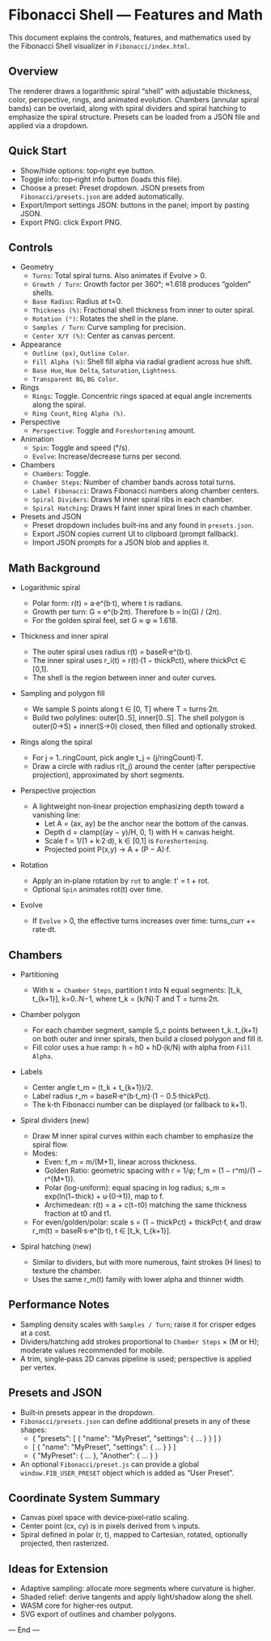 # Fibonacci Shell — Features and Math

This document explains the controls, features, and mathematics used by the Fibonacci Shell visualizer in `Fibonacci/index.html`.

## Overview

The renderer draws a logarithmic spiral “shell” with adjustable thickness, color, perspective, rings, and animated evolution. Chambers (annular spiral bands) can be overlaid, along with spiral dividers and spiral hatching to emphasize the spiral structure. Presets can be loaded from a JSON file and applied via a dropdown.

## Quick Start

- Show/hide options: top‑right eye button.
- Toggle info: top‑right info button (loads this file).
- Choose a preset: Preset dropdown. JSON presets from `Fibonacci/presets.json` are added automatically.
- Export/Import settings JSON: buttons in the panel; import by pasting JSON.
- Export PNG: click Export PNG.

## Controls

- Geometry
  - `Turns`: Total spiral turns. Also animates if Evolve > 0.
  - `Growth / Turn`: Growth factor per 360°; ≈1.618 produces “golden” shells.
  - `Base Radius`: Radius at t=0.
  - `Thickness (%)`: Fractional shell thickness from inner to outer spiral.
  - `Rotation (°)`: Rotates the shell in the plane.
  - `Samples / Turn`: Curve sampling for precision.
  - `Center X/Y (%)`: Center as canvas percent.
- Appearance
  - `Outline (px)`, `Outline Color`.
  - `Fill Alpha (%)`: Shell fill alpha via radial gradient across hue shift.
  - `Base Hue`, `Hue Delta`, `Saturation`, `Lightness`.
  - `Transparent BG`, `BG Color`.
- Rings
  - `Rings`: Toggle. Concentric rings spaced at equal angle increments along the spiral.
  - `Ring Count`, `Ring Alpha (%)`.
- Perspective
  - `Perspective`: Toggle and `Foreshortening` amount.
- Animation
  - `Spin`: Toggle and speed (°/s).
  - `Evolve`: Increase/decrease turns per second.
- Chambers
  - `Chambers`: Toggle.
  - `Chamber Steps`: Number of chamber bands across total turns.
  - `Label Fibonacci`: Draws Fibonacci numbers along chamber centers.
  - `Spiral Dividers`: Draws M inner spiral ribs in each chamber.
  - `Spiral Hatching`: Draws H faint inner spiral lines in each chamber.
- Presets and JSON
  - Preset dropdown includes built‑ins and any found in `presets.json`.
  - Export JSON copies current UI to clipboard (prompt fallback).
  - Import JSON prompts for a JSON blob and applies it.

## Math Background

- Logarithmic spiral
  - Polar form: r(t) = a·e^(b·t), where t is radians.
  - Growth per turn: G = e^(b·2π). Therefore b = ln(G) / (2π).
  - For the golden spiral feel, set G ≈ φ ≈ 1.618.

- Thickness and inner spiral
  - The outer spiral uses radius r(t) = baseR·e^(b·t).
  - The inner spiral uses r_i(t) = r(t)·(1 − thickPct), where thickPct ∈ [0,1].
  - The shell is the region between inner and outer curves.

- Sampling and polygon fill
  - We sample S points along t ∈ [0, T] where T = turns·2π.
  - Build two polylines: outer[0..S], inner[0..S]. The shell polygon is
    outer(0→S) + inner(S→0) closed, then filled and optionally stroked.

- Rings along the spiral
  - For j = 1..ringCount, pick angle t_j = (j/ringCount)·T.
  - Draw a circle with radius r(t_j) around the center (after perspective projection), approximated by short segments.

- Perspective projection
  - A lightweight non‑linear projection emphasizing depth toward a vanishing line:
    - Let A = (ax, ay) be the anchor near the bottom of the canvas.
    - Depth d = clamp((ay − y)/H, 0, 1) with H ≈ canvas height.
    - Scale f = 1/(1 + k·2·d), k ∈ [0,1] is `Foreshortening`.
    - Projected point P(x,y) → A + (P − A)·f.

- Rotation
  - Apply an in‑plane rotation by `rot` to angle: t' = t + rot.
  - Optional `Spin` animates rot(t) over time.

- Evolve
  - If `Evolve` > 0, the effective turns increases over time: turns_curr += rate·dt.

## Chambers

- Partitioning
  - With `N = Chamber Steps`, partition t into N equal segments: [t_k, t_{k+1}], k=0..N−1,
    where t_k = (k/N)·T and T = turns·2π.

- Chamber polygon
  - For each chamber segment, sample S_c points between t_k..t_{k+1} on both outer and inner spirals, then build a closed polygon and fill it.
  - Fill color uses a hue ramp: h = h0 + hD·(k/N) with alpha from `Fill Alpha`.

- Labels
  - Center angle t_m = (t_k + t_{k+1})/2.
  - Label radius r_m = baseR·e^(b·t_m)·(1 − 0.5·thickPct).
  - The k‑th Fibonacci number can be displayed (or fallback to k+1).

- Spiral dividers (new)
  - Draw M inner spiral curves within each chamber to emphasize the spiral flow.
  - Modes:
    - Even: f_m = m/(M+1), linear across thickness.
    - Golden Ratio: geometric spacing with r = 1/φ; f_m = (1 − r^m)/(1 − r^{M+1}).
    - Polar (log-uniform): equal spacing in log radius; s_m = exp(ln(1−thick) + u·(0→1)), map to f.
    - Archimedean: r(t) = a + c(t−t0) matching the same thickness fraction at t0 and t1.
  - For even/golden/polar: scale s = (1 − thickPct) + thickPct·f, and draw r_m(t) = baseR·s·e^(b·t), t ∈ [t_k, t_{k+1}].

- Spiral hatching (new)
  - Similar to dividers, but with more numerous, faint strokes (H lines) to texture the chamber.
  - Uses the same r_m(t) family with lower alpha and thinner width.

## Performance Notes

- Sampling density scales with `Samples / Turn`; raise it for crisper edges at a cost.
- Dividers/hatching add strokes proportional to `Chamber Steps` × (M or H); moderate values recommended for mobile.
- A trim, single‑pass 2D canvas pipeline is used; perspective is applied per vertex.

## Presets and JSON

- Built‑in presets appear in the dropdown.
- `Fibonacci/presets.json` can define additional presets in any of these shapes:
  - { "presets": [ { "name": "MyPreset", "settings": { … } } ] }
  - [ { "name": "MyPreset", "settings": { … } } ]
  - { "MyPreset": { … }, "Another": { … } }
- An optional `Fibonacci/preset.js` can provide a global `window.FIB_USER_PRESET` object which is added as “User Preset”.

## Coordinate System Summary

- Canvas pixel space with device‑pixel‑ratio scaling.
- Center point (cx, cy) is in pixels derived from `%` inputs.
- Spiral defined in polar (r, t), mapped to Cartesian, rotated, optionally projected, then rasterized.

## Ideas for Extension

- Adaptive sampling: allocate more segments where curvature is higher.
- Shaded relief: derive tangents and apply light/shadow along the shell.
- WASM core for higher‑res output.
- SVG export of outlines and chamber polygons.

— End —
